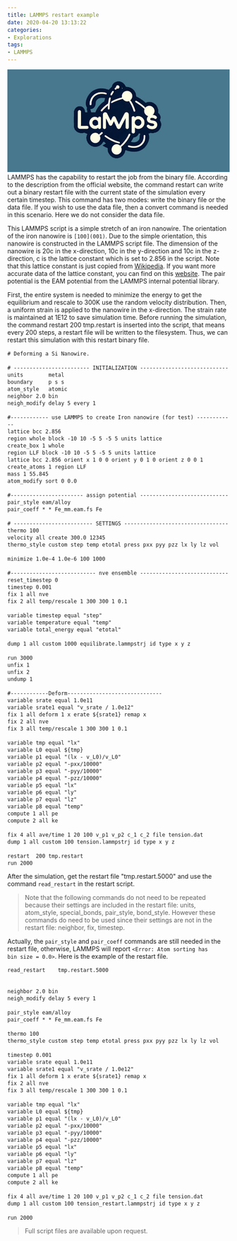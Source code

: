 ```yaml
---
title: LAMMPS restart example
date: 2020-04-20 13:13:22
categories:
- Explorations
tags:
- LAMMPS
---
```


![LAMMPS](/uploads/images/0000/LAMMPS.jpg)
LAMMPS has the capability to restart the job from the binary file. According to the description from the official website, the command restart can write out a binary restart file with the current state of the simulation every certain timestep. This command has two modes: write the binary file or the data file. If you wish to use the data file, then a convert command is needed in this scenario. Here we do not consider the data file.

<!-- more -->

This LAMMPS script is a simple stretch of an iron nanowire. The orientation of the iron nanowire is `[100](001)`. Due to the simple orientation, this nanowire is constructed in the LAMMPS script file. The dimension of the nanowire is 20c in the x-direction, 10c in the y-direction and 10c in the z-direction, c is the lattice constant which is set to 2.856 in the script. Note that this lattice constant is just copied from [Wikipedia](https://en.wikipedia.org/wiki/Lattice_constant). If you want more accurate data of the lattice constant, you can find on this [website](http://periodictable.com/Properties/A/LatticeConstants.html). The pair potential is the EAM potential from the LAMMPS internal potential library.

First, the entire system is needed to minimize the energy to get the equilibrium and rescale to 300K use the random velocity distribution. Then, a uniform strain is applied to the nanowire in the x-direction. The strain rate is maintained at 1E12 to save simulation time. Before running the simulation, the command restart 200 tmp.restart is inserted into the script, that means every 200 steps, a restart file will be written to the filesystem. Thus, we can restart this simulation with this restart binary file.

```
# Deforming a Si Nanowire.

# ------------------------ INITIALIZATION ----------------------------
units        metal
boundary     p s s
atom_style   atomic
neighbor 2.0 bin 
neigh_modify delay 5 every 1 

#------------ use LAMMPS to create Iron nanowire (for test) ------------ 
lattice bcc 2.856
region whole block -10 10 -5 5 -5 5 units lattice
create_box 1 whole
region LLF block -10 10 -5 5 -5 5 units lattice
lattice bcc 2.856 orient x 1 0 0 orient y 0 1 0 orient z 0 0 1
create_atoms 1 region LLF
mass 1 55.845
atom_modify sort 0 0.0

#----------------------- assign potential ----------------------------
pair_style eam/alloy 
pair_coeff * * Fe_mm.eam.fs Fe

# ------------------------- SETTINGS ---------------------------------
thermo 100 
velocity all create 300.0 12345
thermo_style custom step temp etotal press pxx pyy pzz lx ly lz vol

minimize 1.0e-4 1.0e-6 100 1000

#--------------------------- nve ensemble ----------------------------
reset_timestep 0 
timestep 0.001
fix 1 all nve
fix 2 all temp/rescale 1 300 300 1 0.1

variable timestep equal "step" 
variable temperature equal "temp" 
variable total_energy equal "etotal" 

dump 1 all custom 1000 equilibrate.lammpstrj id type x y z 

run 3000
unfix 1
unfix 2
undump 1

#------------Deform------------------------------
variable srate equal 1.0e11
variable srate1 equal "v_srate / 1.0e12"
fix 1 all deform 1 x erate ${srate1} remap x
fix 2 all nve
fix 3 all temp/rescale 1 300 300 1 0.1

variable tmp equal "lx"
variable L0 equal ${tmp}
variable p1 equal "(lx - v_L0)/v_L0"
variable p2 equal "-pxx/10000"
variable p3 equal "-pyy/10000"
variable p4 equal "-pzz/10000"
variable p5 equal "lx"
variable p6 equal "ly"
variable p7 equal "lz"
variable p8 equal "temp"
compute 1 all pe
compute 2 all ke

fix 4 all ave/time 1 20 100 v_p1 v_p2 c_1 c_2 file tension.dat
dump 1 all custom 100 tension.lammpstrj id type x y z 

restart  200 tmp.restart
run 2000 
```

After the simulation, get the restart file "tmp.restart.5000" and use the command `read_restart` in the restart script.

> Note that the following commands do not need to be repeated because their settings are included in the restart file: units, atom_style, special_bonds, pair_style, bond_style. However these commands do need to be used since their settings are not in the restart file: neighbor, fix, timestep.

Actually, the `pair_style` and `pair_coeff` commands are still needed in the restart file, otherwise, LAMMPS will report `<Error: Atom sorting has bin size = 0.0>`. Here is the example of the restart file.

```
read_restart    tmp.restart.5000


neighbor 2.0 bin 
neigh_modify delay 5 every 1 

pair_style eam/alloy 
pair_coeff * * Fe_mm.eam.fs Fe

thermo 100 
thermo_style custom step temp etotal press pxx pyy pzz lx ly lz vol

timestep 0.001
variable srate equal 1.0e11
variable srate1 equal "v_srate / 1.0e12"
fix 1 all deform 1 x erate ${srate1} remap x
fix 2 all nve
fix 3 all temp/rescale 1 300 300 1 0.1

variable tmp equal "lx"
variable L0 equal ${tmp}
variable p1 equal "(lx - v_L0)/v_L0"
variable p2 equal "-pxx/10000"
variable p3 equal "-pyy/10000"
variable p4 equal "-pzz/10000"
variable p5 equal "lx"
variable p6 equal "ly"
variable p7 equal "lz"
variable p8 equal "temp"
compute 1 all pe
compute 2 all ke

fix 4 all ave/time 1 20 100 v_p1 v_p2 c_1 c_2 file tension.dat
dump 1 all custom 100 tension_restart.lammpstrj id type x y z 

run 2000
```

> Full script files are available upon request.